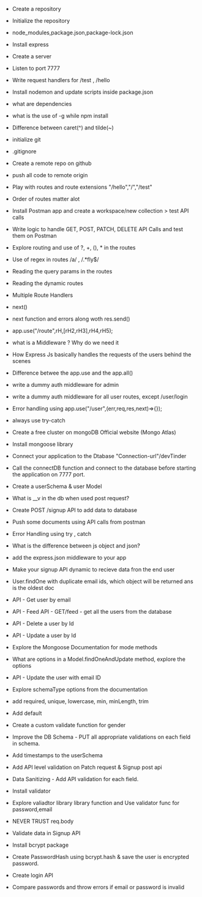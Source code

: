 - Create a repository
- Initialize the repository
- node_modules,package.json,package-lock.json
- Install express
- Create a server
- Listen to port 7777
- Write request handlers for /test , /hello
- Install nodemon and update scripts inside package.json
- what are dependencies
- what is the use of -g while npm install
-  Difference between caret(^) and tilde(~)

- initialize git
- .gitignore
- Create a remote repo on github
- push all code to remote origin
- Play with routes and route extensions "/hello","/","/test"
- Order of routes matter alot
- Install Postman app and create a workspace/new collection > test API calls
- Write logic to handle GET, POST, PATCH, DELETE API Calls and test them on Postman
- Explore routing and use of ?, +, (), * in the routes
- Use of regex in routes /a/ , /.*fly$/
- Reading the query params in the routes
- Reading the dynamic routes

- Multiple Route Handlers
- next()
- next function and errors along woth res.send()
- app.use("/route",rH,[rH2,rH3],rH4,rH5);
- what is a Middleware ? Why do we need it
- How Express Js basically handles the requests of the users behind the scenes
- Difference betwee the app.use and the app.all()
- write a dummy auth middleware for admin
- write a dummy auth middleware for all user routes, except /user/login
- Error  handling using app.use("/user",(err,req,res,next)=>{});
- always use try-catch

- Create a free cluster on mongoDB Official website (Mongo Atlas)
- Install mongoose library
- Connect your application to the Dtabase "Connection-url"/devTinder
- Call the connectDB function and connect to the database before starting the application on 7777 port.
- Create a userSchema & user Model
- What is __v in the db when used post request?
- Create POST /signup API to add data to database
- Push some documents using API calls from postman
- Error Handling using try , catch

- What is the difference between js object and json?
- add the express.json middleware to your app
- Make your signup API dynamic to recieve data fron the end user
- User.findOne with duplicate email ids, which object will be returned ans is the oldest doc
- API - Get user by email
- API - Feed API - GET/feed - get all the users from the database
- API - Delete a user by Id
- API - Update a user by Id
- Explore the Mongoose Documentation for mode methods
- What are options in a Model.findOneAndUpdate method, explore the options
- API - Update the user with email ID

- Explore schemaType options from the documentation
- add required, unique, lowercase, min, minLength, trim
- Add default
- Create a custom validate function for gender
- Improve the DB Schema - PUT all appropriate validations on each field in schema.
- Add timestamps to the userSchema
- Add API level validation on Patch request & Signup post api
- Data Sanitizing - Add API validation for each field.
- Install validator
- Explore valiadtor library library function and Use validator func for password,email
- NEVER TRUST req.body

- Validate data in Signup API
- Install bcrypt package
- Create PasswordHash using bcrypt.hash & save the user is encrypted password.
- Create login API
- Compare passwords and throw errors if email or password is invalid